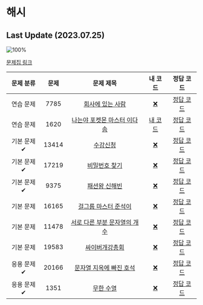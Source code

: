 # 해시

## Last Update (2023.07.25)    

![100%](https://progress-bar.dev/1/?scale=10&title=progress&width=500&color=babaca&suffix=/10)

[문제집 링크](https://www.acmicpc.net/workbook/view/9063)

| 문제 분류 | 문제 | 문제 제목 | 내 코드 | 정답 코드 |
| :--: | :--: | :--: | :--: | :--: |
| 연습 문제 | 7785 | [회사에 있는 사람](https://www.acmicpc.net/problem/7785) | [❌](#) | [정답 코드](../0x15/solutions/7785.cpp) |
| 연습 문제 | 1620 | [나는야 포켓몬 마스터 이다솜](https://www.acmicpc.net/problem/1620) | [내 코드](../0x15/my_solutions/1620.cpp) | [정답 코드](../0x15/solutions/1620.cpp) |
| 기본 문제✔ | 13414 | [수강신청](https://www.acmicpc.net/problem/13414) | [❌](#) | [정답 코드](../0x15/solutions/13414.cpp) |
| 기본 문제✔ | 17219 | [비밀번호 찾기](https://www.acmicpc.net/problem/17219) | [❌](#) | [정답 코드](../0x15/solutions/17219.cpp) |
| 기본 문제✔ | 9375 | [패션왕 신해빈](https://www.acmicpc.net/problem/9375) | [❌](#) | [정답 코드](../0x15/solutions/9375.cpp) |
| 기본 문제 | 16165 | [걸그룹 마스터 준석이](https://www.acmicpc.net/problem/16165) | [❌](#) | [정답 코드](../0x15/solutions/16165.cpp) |
| 기본 문제 | 11478 | [서로 다른 부분 문자열의 개수](https://www.acmicpc.net/problem/11478) | [❌](#) | [정답 코드](../0x15/solutions/11478.cpp) |
| 기본 문제 | 19583 | [싸이버개강총회](https://www.acmicpc.net/problem/19583) | [❌](#) | [정답 코드](../0x15/solutions/19583.cpp) |
| 응용 문제✔ | 20166 | [문자열 지옥에 빠진 호석](https://www.acmicpc.net/problem/20166) | [❌](#) | [정답 코드](../0x15/solutions/20166.cpp) |
| 응용 문제✔ | 1351 | [무한 수열](https://www.acmicpc.net/problem/1351) | [❌](#) | [정답 코드](../0x15/solutions/1351.cpp) |
